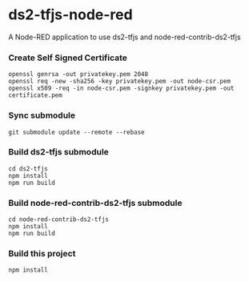 # ds2-tfjs-node-red
A Node-RED application to use ds2-tfjs and node-red-contrib-ds2-tfjs

### Create Self Signed Certificate

```
openssl genrsa -out privatekey.pem 2048
openssl req -new -sha256 -key privatekey.pem -out node-csr.pem
openssl x509 -req -in node-csr.pem -signkey privatekey.pem -out certificate.pem
```

### Sync submodule

```
git submodule update --remote --rebase
```

### Build ds2-tfjs submodule

```
cd ds2-tfjs
npm install
npm run build
```

### Build node-red-contrib-ds2-tfjs submodule

```
cd node-red-contrib-ds2-tfjs
npm install
npm run build
```

### Build this project

```
npm install
```